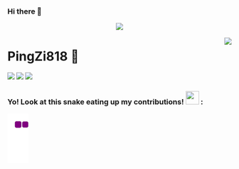 ### Hi there 👋

<!--
**PingZi818/PingZi818** is a ✨ _special_ ✨ repository because its `README.md` (this file) appears on your GitHub profile.

Here are some ideas to get you started:

- 🔭 I’m currently working on ...
- 🌱 I’m currently learning ...
- 👯 I’m looking to collaborate on ...
- 🤔 I’m looking for help with ...
- 💬 Ask me about ...
- 📫 How to reach me: ...
- 😄 Pronouns: ...
- ⚡ Fun fact: ...
-->
<a href="https://github.com/PingZi818">

  <p align="center">
    <img src="https://github-profile-trophy.vercel.app/?username=PingZi818&column=7&theme=onedark"/>
  </p>

</a>

<a href="#">
  <img align="right" src="https://metrics.lecoq.io/PingZi818?template=terminal" />
</a>

# PingZi818 🌝

<img width="340px" src="https://github-readme-stats.vercel.app/api?username=PingZi818&theme=vue-dark&count_private=true&show_icons=true">
<img width="340px" src="https://github-readme-stats.vercel.app/api/top-langs/?username=PingZi818&theme=vue-dark&layout=compact">
<img width="340px" src="https://github-readme-stats.vercel.app/api/pin/?username=PingZi818&repo=my-now-blog&theme=dark">

### Yo! Look at this snake eating up my contributions! <img src= "https://c.tenor.com/BczFoyx41WoAAAAj/swallowed-the-mighty-ones.gif" width= "30" height= "30">  :

![snake gif](https://github.com/AvidCoder101/AvidCoder101/blob/output/github-contribution-grid-snake.gif)
